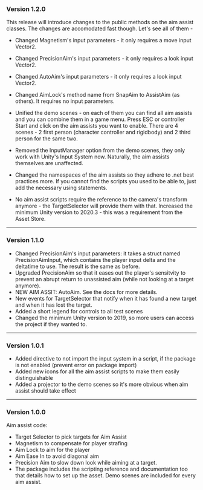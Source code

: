 ### Version 1.2.0

This release will introduce changes to the public methods on the aim assist classes. 
The changes are accomodated fast though. Let's see all of them - 

 - Changed Magnetism's input parameters - it only requires a move input Vector2.
 - Changed PrecisionAim's input parameters - it only requires a look input Vector2.
 - Changed AutoAim's input parameters - it only requires a look input Vector2.
 - Changed AimLock's method name from SnapAim to AssistAim (as others). It requires no input parameters.

 - Unified the demo scenes - on each of them you can find all aim assists and you can combine them in a game menu. Press ESC or controller Start and click on the aim assists you want to enable. There are 4 scenes - 2 first person (character controller and rigidbody) and 2 third person for the same two.
 - Removed the InputManager option from the demo scenes, they only work with Unity's Input System now. Naturally, the aim assists themselves are unaffected. 
 - Changed the namespaces of the aim assists so they adhere to .net best practices more. If you cannot find the scripts you used to be able to, just add the necessary using statements.
 - No aim assist scripts require the reference to the camera's transform anymore - the TargetSelector will provide them with that. 
Increased the minimum Unity version to 2020.3 - this was a requirement from the Asset Store. 
--------
### Version 1.1.0
 - Changed PrecisionAim's input parameters: it takes a struct named PrecisionAimInput, which contains the player input delta and the deltatime to use. The result is the same as before.
 - Upgraded PrecisionAim so that it eases out the player's sensitvity to prevent an abrupt return to unassisted aim (while not looking at a target anymore).
 - NEW AIM ASSIT: AutoAim. See the docs for more details.
 - New events for TargetSelector that notify when it has found a new target and when it has lost the target.
 - Added a short legend for controls to all test scenes
 - Changed the minimum Unity version to 2019, so more users can access the project if they wanted to.
--------
### Version 1.0.1
 - Added directive to not import the input system in a script, if the package is not enabled (prevent error on package import)
 - Added new icons for all the aim assist scripts to make them easily distinguishable
 - Added a projector to the demo scenes so it's more obvious when aim assist should take effect
--------
### Version 1.0.0

Aim assist code:
 - Target Selector to pick targets for Aim Assist
 - Magnetism to compensate for player strafing
 - Aim Lock to aim for the player
 - Aim Ease In to avoid diagonal aim
 - Precision Aim to slow down look while aiming at a target.
 - The package includes the scripting reference and documentation too that details how to set up the asset.
Demo scenes are included for every aim assist.